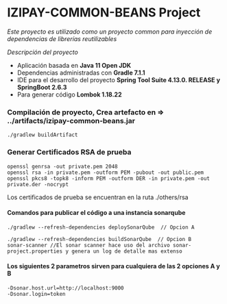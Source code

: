 # IZIPAY-COMMON-BEANS Project

_Este proyecto es utilizado como un proyecto common para inyección de dependencias de librerías reutilizables_

_Descripción del proyecto_

- Aplicación basada en **Java 11 Open JDK**
- Dependencias administradas con **Gradle 7.1.1**
- IDE para el desarrollo del proyecto **Spring Tool Suite 4.13.0. RELEASE y SpringBoot 2.6.3**
- Para generar código **Lombok 1.18.22**

### Compilación de proyecto, Crea artefacto en => ../artifacts/izipay-common-beans.jar

```
./gradlew buildArtifact
```

### Generar Certificados RSA de prueba

```
openssl genrsa -out private.pem 2048
openssl rsa -in private.pem -outform PEM -pubout -out public.pem
openssl pkcs8 -topk8 -inform PEM -outform DER -in private.pem -out private.der -nocrypt
```

Los certificados de prueba se encuentran en la ruta ./others/rsa

#### Comandos para publicar el código a una instancia sonarqube 

```
./gradlew --refresh-dependencies deploySonarQube  // Opcion A

./gradlew --refresh-dependencies buildSonarQube  // Opcion B
sonar-scanner //El sonar scanner hace uso del archivo sonar-project.properties y genera un log de detalle mas extenso
```

#### Los siguientes 2 parametros sirven para cualquiera de las 2 opciones A y B
```
-Dsonar.host.url=http://localhost:9000 
-Dsonar.login=token
```